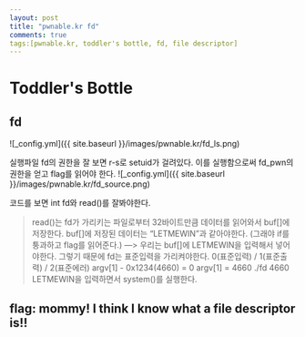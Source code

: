 ```yaml
---
layout: post
title: "pwnable.kr fd"
comments: true 
tags:[pwnable.kr, toddler's bottle, fd, file descriptor]
---
```


# Toddler's Bottle 
## fd

![_config.yml]({{ site.baseurl }}/images/pwnable.kr/fd_ls.png)

실행파일 fd의 권한을 잘 보면 r-s로 setuid가 걸려있다. 이를 실행함으로써 fd_pwn의 권한을 얻고 flag를 읽어야 한다.
![_config.yml]({{ site.baseurl }}/images/pwnable.kr/fd_source.png)

코드를 보면 int fd와 read()를 잘봐야한다.
> read()는  fd가 가리키는 파일로부터 32바이트만큼 데이터를 읽어와서 buf[]에 저장한다.
> buf[]에 저장된 데이터는 “LETMEWIN”과 같아야한다.
(그래야 if를 퉁과하고 flag를 읽어준다.)
—> 우리는 buf[]에 LETMEWIN을 입력해서 넣어야한다. 그렇기 때문에 fd는 표준입력을 가리켜야한다.
0(표준입력) / 1(표준출력) / 2(표준에러)
argv[1] - 0x1234(4660) = 0
argv[1] = 4660
> ./fd 4660
LETMEWIN을 입력하면서 system()를 실행한다.

## flag: mommy! I think I know what a file descriptor is!!

